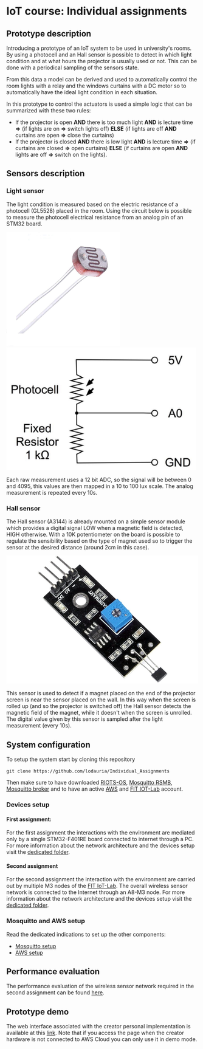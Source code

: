 # IoT course: Individual assignments

## Prototype description

Introducing a prototype of an IoT system to be used in university's rooms. By using a photocell and an Hall sensor is possible to detect in which light condition and at what hours the projector is usually used or not. This can be done with a periodical sampling of the sensors state.

From this data a model can be derived and used to automatically control the room lights with a relay and the windows curtains with a DC motor so to automatically have the ideal light condition in each situation.

In this prototype to control the actuators is used a simple logic that can be summarized with these two rules:
- If the projector is open **AND** there is too much light **AND** is lecture time **=>** (if lights are on **=>** switch lights off) **ELSE** (if lights are off **AND** curtains are open **=>** close the curtains)
- If the projector is closed **AND** there is low light **AND** is lecture time **=>** (if curtains are closed **=>** open curtains) **ELSE** (if curtains are open **AND** lights are off **=>** switch on the lights).

## Sensors description

### Light sensor

The light condition is measured based on the electric resistance of a photocell (GL5528) placed in the room. Using the circuit below is possible to measure the photocell electrical resistance from an analog pin of an STM32 board.

<img src="./src/photo_res.jpg" width="300"> <img src="./src/photo_circ.png" width="500">

Each raw measurement uses a 12 bit ADC, so the signal will be between 0 and 4095, this values are then mapped in a 10 to 100 lux scale. The analog measurement is repeated every 10s.

### Hall sensor

The Hall sensor (A3144) is already mounted on a simple sensor module which provides a digital signal LOW when a magnetic field is detected, HIGH otherwise. With a 10K potentiometer on the board is possible to regulate the sensibility based on the type of magnet used so to trigger the sensor at the desired distance (around 2cm in this case).

<img src="./src/hall_sensor.jpg" width="600">

This sensor is used to detect if a magnet placed on the end of the projector screen is near the sensor placed on the wall. In this way when the screen is rolled up (and so the projector is switched off) the Hall sensor detects the magnetic field of the magnet, while it doesn't when the screen is unrolled. The digital value given by this sensor is sampled after the light measurement (every 10s).

## System configuration

To setup the system start by cloning this repository

    git clone https://github.com/lodauria/Individual_Assignments

Then make sure to have downloaded [RIOTS-OS](https://github.com/RIOT-OS/RIOT), [Mosquitto RSMB](https://github.com/eclipse/mosquitto.rsmb), [Mosquitto broker]() and to have an active [AWS](https://www.awseducate.com/signin/SiteLogin?ec=302&startURL=%2Fstudent%2Fs%2F) and [FIT IOT-Lab](https://www.iot-lab.info/testbed/login?next=%2Fdashboard) account.

### Devices setup

#### First assignment:

For the first assignment the interactions with the environment are mediated only by a single STM32-F401RE board connected to internet through a PC. For more information about the network architecture and the devices setup visit the [dedicated folder](./stm32_f401re/).

#### Second assignment

For the second assignment the interaction with the environment are carried out by multiple M3 nodes of the [FIT IoT-Lab](https://www.iot-lab.info/). The overall wireless sensor network is connected to the Internet through an A8-M3 node. For more information about the network architecture and the devices setup visit the [dedicated folder](./stm32_f103rey/).

### Mosquitto and AWS setup

Read the dedicated indications to set up the other components:
- [Mosquitto setup](./mosquitto/)
- [AWS setup](./aws/)

## Performance evaluation

The performance evaluation of the wireless sensor network required in the second assignment can be found [here](./stm32_f103rey/Evaluation.md).

## Prototype demo

The web interface associated with the creator personal implementation is available at this [link](https://dauriaassignment1.s3.amazonaws.com/dashboard.html). Note that if you access the page when the creator hardware is not connected to AWS Cloud you can only use it in demo mode.